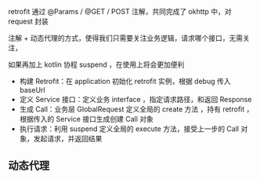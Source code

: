 
retrofit 通过 @Params / @GET / POST 注解，共同完成了 okhttp 中，对 request 封装

注解 + 动态代理的方式，使得我们只需要关注业务逻辑，请求哪个接口，无需关注，

如果再加上 kotlin 协程 suspend ，在使用上将会更加便利

- 构建 Retrofit：在 application 初始化 retrofit 实例，根据 debug 传入 baseUrl
- 定义 Service 接口：定义业务 interface ，指定请求路径，和返回 Response
- 生成 Call：业务层 GlobalRequest 定义全局的 create 方法 ，持有 retrofit ，根据传入的 Service 接口生成创建 Call 对象
- 执行请求：利用 suspend 定义全局的 execute 方法，接受上一步的 Call 对象，发起请求，并返回结果

## 动态代理


